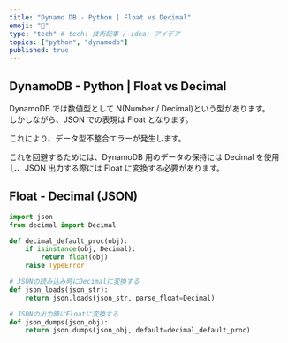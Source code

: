 ```yaml
---
title: "Dynamo DB - Python | Float vs Decimal"
emoji: "🤖"
type: "tech" # tech: 技術記事 / idea: アイデア
topics: ["python", "dynamodb"]
published: true
---
```


## DynamoDB - Python | Float vs Decimal

DynamoDB では数値型として N(Number / Decimal)という型があります。  
しかしながら、JSON での表現は Float となります。  

これにより、データ型不整合エラーが発生します。  

これを回避するためには、DynamoDB 用のデータの保持には Decimal を使用し、JSON 出力する際には Float に変換する必要があります。  

## Float - Decimal (JSON)

```py
import json
from decimal import Decimal

def decimal_default_proc(obj):
    if isinstance(obj, Decimal):
        return float(obj)
    raise TypeError

# JSONの読み込み時にDecimalに変換する
def json_loads(json_str):
    return json.loads(json_str, parse_float=Decimal)

# JSONの出力時にFloatに変換する
def json_dumps(json_obj):
    return json.dumps(json_obj, default=decimal_default_proc)
```
